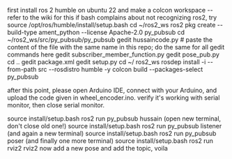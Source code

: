 first install ros 2 humble on ubuntu 22 and make a colcon workspace -- refer to the wiki for this
if bash complains about not recognizing ros2, try  source /opt/ros/humble/install/setup.bash 
cd ~/ros2_ws
ros2 pkg create --build-type ament_python --license Apache-2.0 py_pubsub
cd ~/ros2_ws/src/py_pubsub/py_pubsub
gedit hussaincode.py # paste the content of the file with the same name in this repo; do the same for all gedit commands here
gedit subscriber_member_function.py
gedit pose_pub.py
cd ..
gedit package.xml
gedit setup.py
cd ~/ ros2_ws
rosdep install -i --from-path src --rosdistro humble -y
colcon build --packages-select py_pubsub

after this point, please open Arduino IDE, connect with your Arduino, and upload the code given in wheel_encoder.ino. verify it's working with serial monitor, then close serial monitor.

source install/setup.bash
ros2 run py_pubsub hussain
(open new terminal, don't close old one!)
source install/setup.bash
ros2 run py_pubsub listener
(and again a new terminal)
source install/setup.bash
ros2 run py_pubsub poser
(and finally one more terminal)
source install/setup.bash
ros2 run rviz2 rviz2
now add a new pose and add the topic, voila
